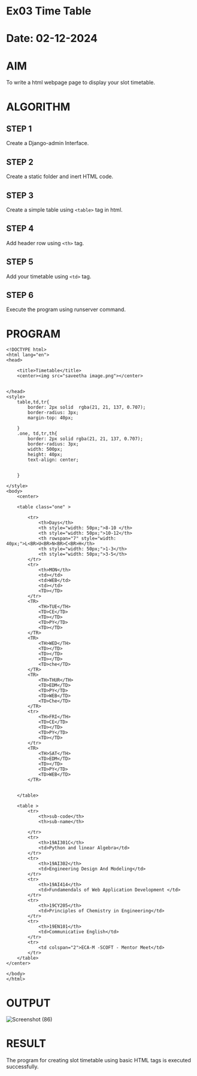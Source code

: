 # Ex03 Time Table
# Date: 02-12-2024
# AIM
To write a html webpage page to display your slot timetable.

# ALGORITHM
## STEP 1
Create a Django-admin Interface.

## STEP 2
Create a static folder and inert HTML code.

## STEP 3
Create a simple table using `<table>` tag in html.

## STEP 4
Add header row using `<th>` tag.

## STEP 5
Add your timetable using `<td>` tag.

## STEP 6
Execute the program using runserver command.

# PROGRAM
~~~
<!DOCTYPE html>
<html lang="en">
<head>
    
    <title>Timetable</title>
    <center><img src="saveetha image.png"></center>

    
</head>
<style>
    table,td,tr{
        border: 2px solid  rgba(21, 21, 137, 0.707);
        border-radius: 3px;
        margin-top: 40px;
       
    }
    .one, td,tr,th{
        border: 2px solid rgba(21, 21, 137, 0.707);
        border-radius: 3px;
        width: 500px;
        height: 40px;
        text-align: center;
        

    }
    
</style>
<body>
    <center>
        
    <table class="one" >
        
        <tr>
            <th>Days</th>
            <th style="width: 50px;">8-10 </th>
            <th style="width: 50px;">10-12</th>
            <th rowspan="7" style="width: 40px;">L<BR>U<BR>N<BR>C<BR>H</th>
            <th style="width: 50px;">1-3</th>
            <th style="width: 50px;">3-5</th>
        </tr>
        <tr>
            <th>MON</th>
            <td></td>
            <td>WEB</td>
            <td></td>
            <TD></TD>
        </tr>
        <TR>
            <TH>TUE</TH>
            <TD>CE</TD>
            <TD></TD>
            <TD>PY</TD>
            <TD></TD>
        </TR>
        <TR>
            <TH>WED</TH>
            <TD></TD>
            <TD></TD>
            <TD></TD>
            <TD>che</TD>
        </TR>
        <TR>
            <TH>THUR</TH>
            <TD>EDM</TD>
            <TD>PY</TD>
            <TD>WEB</TD>
            <TD>Che</TD>
        </TR>
        <tr>
            <TH>FRI</TH>
            <TD>CE</TD>
            <TD></TD>
            <TD>PY</TD>
            <TD></TD>
        </tr>
        <TR>
            <TH>SAT</TH>
            <TD>EDM</TD>
            <TD></TD>
            <TD>PY</TD>
            <TD>WEB</TD>
        </TR>
    

    </table>

    <table >
        <tr>
            <th>sub-code</th>
            <th>sub-name</th>

        </tr>
        <tr>
            <th>19AI301C</th>
            <td>Python and linear Algebra</td>
        </tr>
        <tr>
            <th>19AI302</th>
            <td>Engineering Design And Modeling</td>
        </tr>
        <tr>
            <th>19AI414</th>
            <td>Fundamendals of Web Application Development </td>
        </tr>
        <tr>
            <th>19CY205</th>
            <td>Principles of Chemistry in Engineering</td>
        </tr>
        <tr>
            <th>19EN101</th>
            <td>Communicative English</td>
        </tr>
        <tr>
            <td colspan="2">ECA-M -SCOFT - Mentor Meet</td>
        </tr>
    </table>
</center>

</body>
</html>

~~~
# OUTPUT
![Screenshot (86)](https://github.com/user-attachments/assets/9ac24c18-445d-472c-96cc-e4dfc52b6eb9)

# RESULT
The program for creating slot timetable using basic HTML tags is executed successfully.
